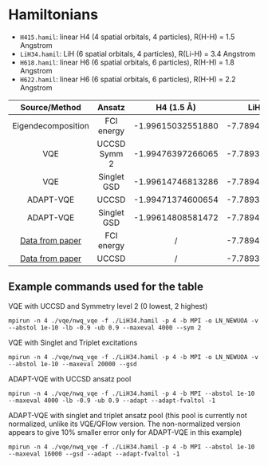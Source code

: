 # Hamiltonians

* `H415.hamil`: linear H4 (4 spatial orbitals, 4 particles), R(H-H) = 1.5 Angstrom
* `LiH34.hamil`: LiH (6 spatial orbitals, 4 particles), R(Li-H) = 3.4 Angstrom
* `H618.hamil`: linear H6 (6 spatial orbitals, 6 particles), R(H-H) = 1.8 Angstrom
* `H622.hamil`: linear H6 (6 spatial orbitals, 6 particles), R(H-H) = 2.2 Angstrom

|  Source/Method   |      Ansatz  |     H4 (1.5 Å)    |    LiH (3.4 Å)    |     H6 (1.8 Å)    |     H6 (2.2 Å)    |
|:----------------:|:------------:|:-----------------:|:-----------------:|:-----------------:|:-----------------:|
|Eigendecomposition|  FCI energy  | -1.99615032551880 | -7.78949878539877 | -2.88756937643578 | -2.82434165191321 |
|          VQE     | UCCSD Symm 2 | -1.99476397266065 | -7.78937734881151 |                   | -2.80862380422462 |
|          VQE     |  Singlet GSD | -1.99614746813286 | -7.78948638738587 |                   | -2.82346354815650 |
|    ADAPT-VQE     |     UCCSD    | -1.99471374600654 | -7.78937885628381 |                   | -2.82356033439700 |
|    ADAPT-VQE     |  Singlet GSD | -1.99614808581472 | -7.78948638738587 |                   |                   |
| [Data from paper](10.1021/acs.jctc.9b01083) | FCI energy    |         /         | -7.78949878516939 | -2.88756937438597 | -2.82434165111152 |
| [Data from paper](10.1021/acs.jctc.9b01083)  |     UCCSD    |         /         | -7.78938765433587 | -2.87774059976972 | -2.81118282792627 |


## Example commands used for the table

VQE with UCCSD and Symmetry level 2 (0 lowest, 2 highest)
```shell
mpirun -n 4 ./vqe/nwq_vqe -f ./LiH34.hamil -p 4 -b MPI -o LN_NEWUOA -v --abstol 1e-10 -lb -0.9 -ub 0.9 --maxeval 4000 --sym 2
```

VQE with Singlet and Triplet excitations
```shell
mpirun -n 4 ./vqe/nwq_vqe -f ./LiH34.hamil -p 4 -b MPI -o LN_NEWUOA -v --abstol 1e-10 --maxeval 20000 --gsd
```

ADAPT-VQE with UCCSD ansatz pool
```shell
mpirun -n 4 ./vqe/nwq_vqe -f ./LiH34.hamil -p 4 -b MPI --abstol 1e-10 --maxeval 4000 -lb -0.9 -ub 0.9 --adapt --adapt-fvaltol -1
```

ADAPT-VQE with singlet and triplet ansatz pool (this pool is currently not normalized, unlike its VQE/QFlow version. The non-normalized version appears to give 10% smaller error only for ADAPT-VQE in this example)
```shell
mpirun -n 4 ./vqe/nwq_vqe -f ./LiH34.hamil -p 4 -b MPI --abstol 1e-10 --maxeval 16000 --gsd --adapt --adapt-fvaltol -1
```